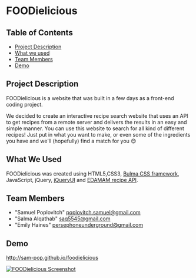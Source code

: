 # FOODielicious

## Table of Contents

* [Project Description](#desc)
* [What we used](#tech)
* [Team Members](#team-members)
* [Demo](#demo)

## <a name="dec"></a> Project Description

FOODielicious is a website that was built in a few days as a front-end coding project.

We decided to create an interactive recipe search website that uses an API to get recipes from a remote server and delivers the results in an easy and simple manner. 
You can use this website to search for all kind of different recipes! Just put in what you want to make, or even some of the ingredients you have and we'll (hopefully) find a match for you 😊️ 

## <a name="tech"></a>What We Used

FOODielicious was created using HTML5,CSS3, [Bulma CSS framework](https://bulma.io/), JavaScript, jQuery, [jQueryUI](https://jqueryui.com/) and [EDAMAM recipe API](https://www.edamam.com/).

## <a name="team-members"></a>Team Members

* "Samuel Poplovitch" <poplovitch.samuel@gmail.com>
* "Salma Alqathab" <saq5545@gmail.com>
* "Emily Haines" <persephoneunderground@gmail.com>

## <a name="demo"></a>Demo
http://sam-pop.github.io/foodielicious

[![FOODielicious Screenshot](https://s7.postimg.cc/v3hychlx7/ezgif.com-optimize.gif)](http://sam-pop.github.io/foodielicious)

